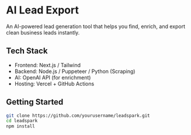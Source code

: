 # AI Lead Export

An AI-powered lead generation tool that helps you find, enrich, and export clean business leads instantly.

## Tech Stack
- Frontend: Next.js / Tailwind
- Backend: Node.js / Puppeteer / Python (Scraping)
- AI: OpenAI API (for enrichment)
- Hosting: Vercel + GitHub Actions

## Getting Started

```bash
git clone https://github.com/yourusername/leadspark.git
cd leadspark
npm install
